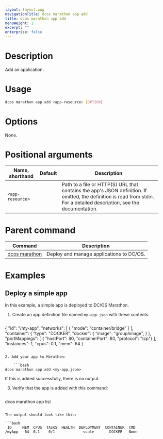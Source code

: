 ```yaml
---
layout: layout.pug
navigationTitle: dcos marathon app add
title: dcos marathon app add
menuWeight: 1
excerpt: ""
enterprise: false
---
```

<!-- This source repo for this topic is https://github.com/dcos/dcos-docs -->

# Description

Add an application.

# Usage

```bash
dcos marathon app add <app-resource> [OPTION]
```

# Options

None.

# Positional arguments

| Name, shorthand        | Default | Description                                                                                                                                                                                                        |
| ---------------------- | ------- | ------------------------------------------------------------------------------------------------------------------------------------------------------------------------------------------------------------------ |
| `<app-resource>` |         | Path to a file or HTTP(S) URL that contains the app's JSON definition. If omitted, the definition is read from stdin. For a detailed description, see the [documentation](/1.10/deploying-services/marathon-api/). |

# Parent command

| Command                                                     | Description                              |
| ----------------------------------------------------------- | ---------------------------------------- |
| [dcos marathon](/1.10/cli/command-reference/dcos-marathon/) | Deploy and manage applications to DC/OS. |

# Examples

## Deploy a simple app

In this example, a simple app is deployed to DC/OS Marathon.

1. Create an app definition file named `my-app.json` with these contents.
    
    ```bash
{
    "id": "/my-app",
    "networks": [
          { "mode": "container/bridge" }
    ],
    "container": {
    "type": "DOCKER",
    "docker": {
          "image": "group/image",
        }
    },
    "portMappings": [
      { "hostPort": 80, "containerPort": 80, "protocol": "tcp"}
    ],
    "instances": 1,
    "cpus": 0.1,
    "mem": 64
}
```

2. Add your app to Marathon:
    
    ```bash
dcos marathon app add <my-app.json>
```

If this is added successfully, there is no output.

3. Verify that the app is added with this command:
    
    ```bash
dcos marathon app list
```

The output should look like this:

```bash
 ID     MEM  CPUS  TASKS  HEALTH  DEPLOYMENT  CONTAINER  CMD
/myApp   64  0.1    0/1    ---      scale       DOCKER   None
```
